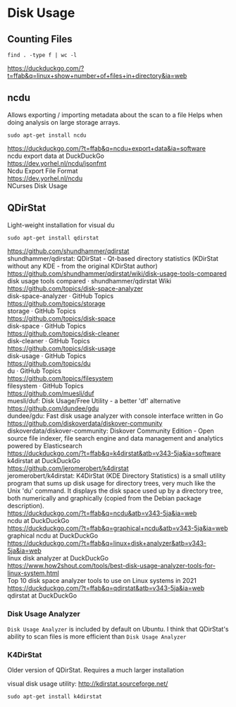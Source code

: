 # Disk Usage

## Counting Files

```
find . -type f | wc -l
```

https://duckduckgo.com/?t=ffab&q=linux+show+number+of+files+in+directory&ia=web


## ncdu

Allows exporting / importing metadata about the scan to a file 
Helps when doing analysis on large storage arrays. 

```
sudo apt-get install ncdu
```

https://duckduckgo.com/?t=ffab&q=ncdu+export+data&ia=software  
ncdu export data at DuckDuckGo  
https://dev.yorhel.nl/ncdu/jsonfmt  
Ncdu Export File Format  
https://dev.yorhel.nl/ncdu  
NCurses Disk Usage  


## QDirStat

Light-weight installation for visual du

```
sudo apt-get install qdirstat
```

https://github.com/shundhammer/qdirstat  
shundhammer/qdirstat: QDirStat - Qt-based directory statistics (KDirStat without any KDE - from the original KDirStat author)  
https://github.com/shundhammer/qdirstat/wiki/disk-usage-tools-compared  
disk usage tools compared · shundhammer/qdirstat Wiki  
https://github.com/topics/disk-space-analyzer  
disk-space-analyzer · GitHub Topics  
https://github.com/topics/storage  
storage · GitHub Topics  
https://github.com/topics/disk-space  
disk-space · GitHub Topics  
https://github.com/topics/disk-cleaner  
disk-cleaner · GitHub Topics  
https://github.com/topics/disk-usage  
disk-usage · GitHub Topics  
https://github.com/topics/du  
du · GitHub Topics  
https://github.com/topics/filesystem  
filesystem · GitHub Topics  
https://github.com/muesli/duf  
muesli/duf: Disk Usage/Free Utility - a better 'df' alternative  
https://github.com/dundee/gdu  
dundee/gdu: Fast disk usage analyzer with console interface written in Go  
https://github.com/diskoverdata/diskover-community  
diskoverdata/diskover-community: Diskover Community Edition - Open source file indexer, file search engine and data management and analytics powered by Elasticsearch  
https://duckduckgo.com/?t=ffab&q=k4dirstat&atb=v343-5ja&ia=software  
k4dirstat at DuckDuckGo  
https://github.com/jeromerobert/k4dirstat  
jeromerobert/k4dirstat: K4DirStat (KDE Directory Statistics) is a small utility program that sums up disk usage for directory trees, very much like the Unix 'du' command. It displays the disk space used up by a directory tree, both numerically and graphically (copied from the Debian package description).  
https://duckduckgo.com/?t=ffab&q=ncdu&atb=v343-5ja&ia=web  
ncdu at DuckDuckGo  
https://duckduckgo.com/?t=ffab&q=graphical+ncdu&atb=v343-5ja&ia=web  
graphical ncdu at DuckDuckGo  
https://duckduckgo.com/?t=ffab&q=linux+disk+analyzer&atb=v343-5ja&ia=web  
linux disk analyzer at DuckDuckGo  
https://www.how2shout.com/tools/best-disk-usage-analyzer-tools-for-linux-system.html  
Top 10 disk space analyzer tools to use on Linux systems in 2021  
https://duckduckgo.com/?t=ffab&q=qdirstat&atb=v343-5ja&ia=web  
qdirstat at DuckDuckGo  


### Disk Usage Analyzer 

`Disk Usage Analyzer` is included by default on Ubuntu. 
I think that QDirStat's ability to scan files is more efficient than `Disk Usage Analyzer`

### K4DirStat

Older version of QDirStat. Requires a much larger installation

visual disk usage utility:
http://kdirstat.sourceforge.net/

```
sudo apt-get install k4dirstat
```

